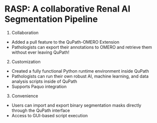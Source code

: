 # RASP: A collaborative Renal AI Segmentation Pipeline

1) Collaboration
* Added a pull feature to the QuPath-OMERO Extension
* Pathologists can export their annotations to OMERO and retrieve them without ever leaving QuPath!

2) Customization
* Created a fully functional Python runtime environment inside QuPath
* Pathologists can run their own robust AI, machine learning, and data analysis scripts inside of QuPath
* Supports Paquo integration

3) Convenience
* Users can import and export binary segmentation masks directly through the QuPath interface
* Access to GUI-based script execution



